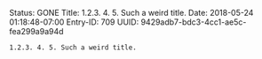 Status: GONE
Title: 1.2.3. 4. 5. Such a weird title.
Date: 2018-05-24 01:18:48-07:00
Entry-ID: 709
UUID: 9429adb7-bdc3-4cc1-ae5c-fea299a9a94d

`1.2.3. 4. 5. Such a weird title.`
